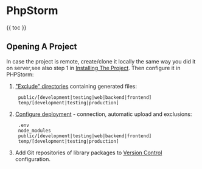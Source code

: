 # PhpStorm

{{ toc }}

## Opening A Project

In case the project is remote, create/clone it locally the same way you did it on server,see also step 1 in [Installing The Project](installation.html#installing-the-project). Then configure it in PHPStorm:

1. ["Exclude" directories](https://www.jetbrains.com/help/phpstorm/configuring-folders-within-a-content-root.html) containing generated files:

        public/[development|testing|web|backend|frontend]
        temp/[development|testing|production]

2. [Configure deployment](https://www.jetbrains.com/help/phpstorm/configuring-synchronization-with-a-remote-host.html) - connection, automatic upload and exclusions:

        .env
        node_modules
        public/[development|testing|web|backend|frontend]
        temp/[development|testing|production]

3. Add Git repositories of library packages to [Version Control](https://www.jetbrains.com/help/phpstorm/settings-version-control.html) configuration.
